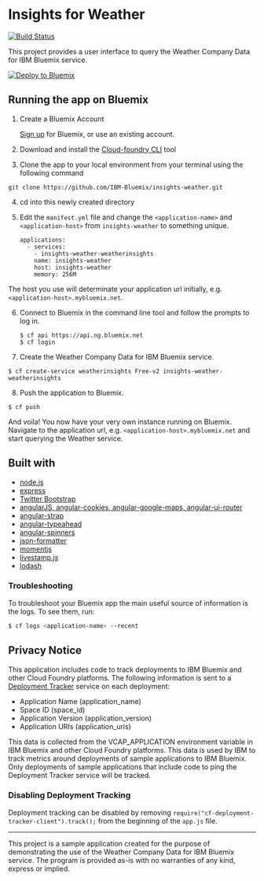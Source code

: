 # Insights for Weather

[![Build Status](https://travis-ci.org/IBM-Bluemix/insights-weather.svg?branch=master)](https://travis-ci.org/IBM-Bluemix/insights-weather)

This project provides a user interface to query the Weather Company Data for IBM Bluemix service.

[![Deploy to Bluemix](https://deployment-tracker.mybluemix.net/stats/a15ae39863da63802a6babd1c8c67310/button.svg)](https://bluemix.net/deploy?repository=https://github.com/IBM-Bluemix/insights-weather.git)

## Running the app on Bluemix

1. Create a Bluemix Account

    [Sign up][bluemix_signup_url] for Bluemix, or use an existing account.
    
2. Download and install the [Cloud-foundry CLI][cloud_foundry_url] tool

3. Clone the app to your local environment from your terminal using the following command

  ```
  git clone https://github.com/IBM-Bluemix/insights-weather.git
  ```

4. cd into this newly created directory

5. Edit the `manifest.yml` file and change the `<application-name>` and `<application-host>` from `insights-weather` to something unique.

	```
    applications:
      - services:
        - insights-weather-weatherinsights
        name: insights-weather
        host: insights-weather
        memory: 256M
	```

  The host you use will determinate your application url initially, e.g. `<application-host>.mybluemix.net`.

6. Connect to Bluemix in the command line tool and follow the prompts to log in.

	```
	$ cf api https://api.ng.bluemix.net
	$ cf login
	```
7. Create the Weather Company Data for IBM Bluemix service.

  ```
  $ cf create-service weatherinsights Free-v2 insights-weather-weatherinsights
  ```

8. Push the application to Bluemix.

  ```
  $ cf push
  ```

And voila! You now have your very own instance running on Bluemix. Navigate to the application url, e.g. `<application-host>.mybluemix.net` and start querying the Weather service.

## Built with

  - [node.js](https://nodejs.org/)
  - [express](http://expressjs.com/)
  - [Twitter Bootstrap](http://getbootstrap.com/)
  - [angularJS, angular-cookies, angular-google-maps, angular-ui-router](https://angularjs.org)
  - [angular-strap](http://mgcrea.github.io/angular-strap/)
  - [angular-typeahead](https://github.com/Siyfion/angular-typeahead)
  - [angular-spinners](https://github.com/urish/angular-spinner)
  - [json-formatter](https://github.com/mohsen1/json-formatter)
  - [momentjs](http://momentjs.com)
  - [livestamp.js](http://mattbradley.github.io/livestampjs/)
  - [lodash](https://lodash.com/)  

### Troubleshooting

To troubleshoot your Bluemix app the main useful source of information is the logs. To see them, run:

  ```sh
  $ cf logs <application-name> --recent
  ```

## Privacy Notice
This application includes code to track deployments to IBM Bluemix and other Cloud Foundry platforms.
The following information is sent to a [Deployment Tracker](https://github.com/IBM-Bluemix/cf-deployment-tracker-service)
service on each deployment:

* Application Name (application_name)
* Space ID (space_id)
* Application Version (application_version)
* Application URIs (application_uris)

This data is collected from the VCAP_APPLICATION environment variable in IBM Bluemix and other Cloud Foundry platforms. This data is used by IBM to track metrics around deployments of sample applications to IBM Bluemix. Only deployments of sample applications that include code to ping the Deployment Tracker service will be tracked.

### Disabling Deployment Tracking

Deployment tracking can be disabled by removing `require("cf-deployment-tracker-client").track();` from the beginning of the `app.js` file.

---

This project is a sample application created for the purpose of demonstrating the use of the Weather Company Data for IBM Bluemix service.
The program is provided as-is with no warranties of any kind, express or implied.

[bluemix_signup_url]: https://console.ng.bluemix.net/?cm_mmc=GitHubReadMe-_-BluemixSampleApp-_-Node-_-Workflow
[cloud_foundry_url]: https://github.com/cloudfoundry/cli
